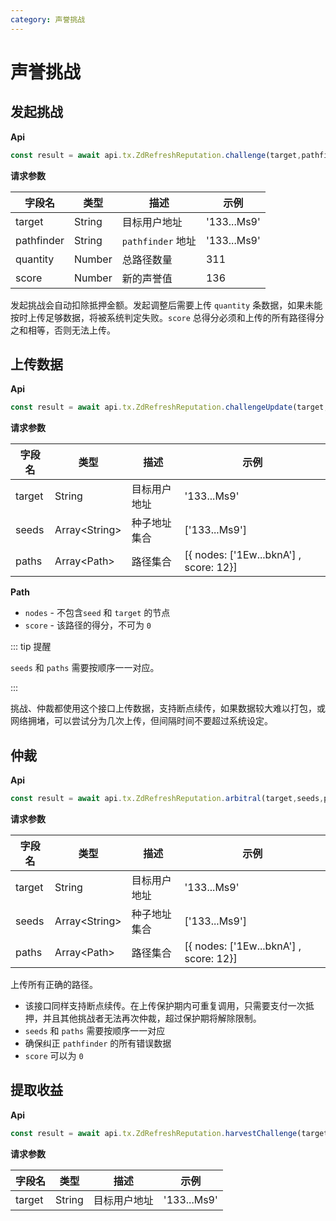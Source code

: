 ```yaml
---
category: 声誉挑战
---
```


# 声誉挑战

## 发起挑战

**Api**

```js
const result = await api.tx.ZdRefreshReputation.challenge(target,pathfinder,quantity,score)
```

**请求参数**

| 字段名     | **类型** | **描述**          | **示例**                                           |
| ---------- | -------- | ----------------- | -------------------------------------------------- |
| target     | String   | 目标用户地址      | '133...Ms9' |
| pathfinder | String   | `pathfinder` 地址 | '133...Ms9' |
| quantity   | Number   | 总路径数量        | 311                                                |
| score      | Number   | 新的声誉值        | 136                                                |

发起挑战会自动扣除抵押金额。发起调整后需要上传 `quantity` 条数据，如果未能按时上传足够数据，将被系统判定失败。`score` 总得分必须和上传的所有路径得分之和相等，否则无法上传。

## 上传数据

**Api**

```js
const result = await api.tx.ZdRefreshReputation.challengeUpdate(target,seeds,paths)
```

**请求参数**

| 字段名 | **类型**      | **描述**     | **示例**                                                     |
| ------ | ------------- | ------------ | ------------------------------------------------------------ |
| target | String        | 目标用户地址 | '133...Ms9'           |
| seeds  | Array&lt;String&gt; | 种子地址集合 | ['133...Ms9']         |
| paths  | Array&lt;Path&gt;   | 路径集合     | [{ nodes: ['1Ew...bknA'] , score: 12}] |

**Path**

- `nodes` - 不包含`seed` 和 `target` 的节点
- `score` - 该路径的得分，不可为 `0`

::: tip 提醒

`seeds` 和 `paths` 需要按顺序一一对应。

:::

挑战、仲裁都使用这个接口上传数据，支持断点续传，如果数据较大难以打包，或网络拥堵，可以尝试分为几次上传，但间隔时间不要超过系统设定。

## 仲裁

**Api**

```js
const result = await api.tx.ZdRefreshReputation.arbitral(target,seeds,paths)
```

**请求参数**

| 字段名 | **类型**      | **描述**     | **示例**                                                     |
| ------ | ------------- | ------------ | ------------------------------------------------------------ |
| target | String        | 目标用户地址 | '133...Ms9'           |
| seeds  | Array&lt;String&gt; | 种子地址集合 | ['133...Ms9']         |
| paths  | Array&lt;Path&gt;   | 路径集合     | [{ nodes: ['1Ew...bknA'] , score: 12}] |

上传所有正确的路径。

- 该接口同样支持断点续传。在上传保护期内可重复调用，只需要支付一次抵押，并且其他挑战者无法再次仲裁，超过保护期将解除限制。
- `seeds` 和 `paths` 需要按顺序一一对应
- 确保纠正 `pathfinder` 的所有错误数据
- `score` 可以为 `0`

## 提取收益

**Api**

```js
const result = await api.tx.ZdRefreshReputation.harvestChallenge(target)
```

**请求参数**

| 字段名 | **类型** | **描述**     | **示例**                                           |
| ------ | -------- | ------------ | -------------------------------------------------- |
| target | String   | 目标用户地址 | '133...Ms9' |
